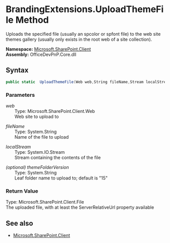 # BrandingExtensions.UploadThemeFile Method  
Uploads the specified file (usually an spcolor or spfont file) to the web site themes gallery 
            (usually only exists in the root web of a site collection).  

**Namespace:** [Microsoft.SharePoint.Client](Microsoft.SharePoint.Client.md)  
**Assembly:** OfficeDevPnP.Core.dll  
## Syntax
```C#
public static  UploadThemeFile(Web web,String fileName,Stream localStream,String themeFolderVersion)
```
### Parameters
*web*  
&emsp;&emsp;Type: Microsoft.SharePoint.Client.Web  
&emsp;&emsp;Web site to upload to  
  
*fileName*  
&emsp;&emsp;Type: System.String  
&emsp;&emsp;Name of the file to upload  
  
*localStream*  
&emsp;&emsp;Type: System.IO.Stream  
&emsp;&emsp;Stream containing the contents of the file  
  
*(optional) themeFolderVersion*  
&emsp;&emsp;Type: System.String  
&emsp;&emsp;Leaf folder name to upload to; default is "15"  
  
### Return Value
Type: Microsoft.SharePoint.Client.File  
The uploaded file, with at least the ServerRelativeUrl property available

## See also
- [Microsoft.SharePoint.Client](Microsoft.SharePoint.Client.md)
